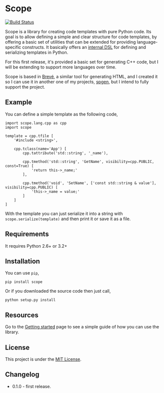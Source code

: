 # Scope

[![Build Status](https://travis-ci.org/lrgar/scope.png?branch=master)](https://travis-ci.org/lrgar/scope)

Scope is a library for creating code templates with pure Python code. Its goal is to allow defining a simple and clear structure for code templates, by offering a basic set of utilities that can be extended for providing language-specific constructs. It basically offers an [internal DSL][dsl] for defining and serializing templates in Python.

For this first release, it's provided a basic set for generating C++ code, but I will be extending to support more languages over time.

Scope is based in [Brevé][breve], a similar tool for generating HTML, and I created it so I can use it in another one of my projects, [spgen][spgen], but I intend to fully support the project.

[spgen]: https://github.com/lrgar/spgen
[breve]: http://breve.twisty-industries.com/
[dsl]: http://martinfowler.com/bliki/DomainSpecificLanguage.html

## Example

You can define a simple template as the following code, 

    import scope.lang.cpp as cpp
    import scope

    template = cpp.tfile [
    	'#include <string>',

        cpp.tclass(name='App') [
        	cpp.tattribute('std::string', '_name'),

            cpp.tmethod('std::string', 'GetName', visibility=cpp.PUBLIC, const=True) [
                'return this->_name;'
            ],

            cpp.tmethod('void', 'SetName', ['const std::string & value'], visibility=cpp.PUBLIC) [
                'this->_name = value;'
            ]
        ]
    ]

With the template you can just serialize it into a string with `scope.serialize(template)` and then print it or save it as a file. 

## Requirements

It requires Python 2.6+ or 3.2+

## Installation

You can use `pip`,

    pip install scope

Or if you downloaded the source code then just call,

    python setup.py install

## Resources

Go to the [Getting started][getting-started] page to see a simple guide of how you can use the library.

[getting-started]: https://github.com/lrgar/scope/wiki/Getting-started

## License

This project is under the [MIT License](LICENSE.md).

## Changelog

- 0.1.0 - first release.
